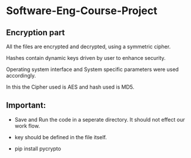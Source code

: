 # Software-Eng-Course-Project
## Encryption part
All the files are encrypted and decrypted, using a symmetric cipher.

Hashes contain dynamic keys driven by user to enhance security.

Operating system interface and System specific parameters were used accordingly. 

In this the Cipher used is AES and hash used is MD5. 

## Important:

- Save and Run the code in a seperate directory. It should not effect our work flow. 

- key should be defined in the file itself.

- pip install pycrypto
